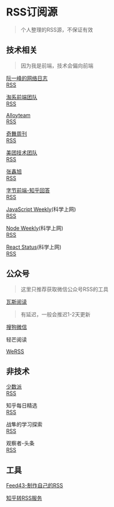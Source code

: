 # RSS订阅源
> 个人整理的RSS源，不保证有效

## 技术相关
> 因为我是前端，技术会偏向前端

[阮一峰的网络日志](http://www.ruanyifeng.com/blog/)\
[RSS](http://www.ruanyifeng.com/blog/atom.xml)

[淘系前端团队](https://fed.taobao.org/)\
[RSS](https://fed.taobao.org/atom.xml)

[Alloyteam](http://www.alloyteam.com/)\
[RSS](http://www.alloyteam.com/feed/)

[奇舞周刊](https://weekly.75.team/)\
[RSS](https://weekly.75.team/rss)

[美团技术团队](https://tech.meituan.com/)\
[RSS](https://tech.meituan.com/feed/)

[张鑫旭](https://www.zhangxinxu.com/wordpress/)\
[RSS](https://www.zhangxinxu.com/wordpress/feed/)

[字节前端-知乎回答](https://www.zhihu.com/org/zi-jie-qian-duan/posts)\
[RSS](https://rss.lilydjwg.me/zhihu/zi-jie-qian-duan)

[JavaScript Weekly](https://cpRSS.s3.amazonaws.com/javascriptweekly.com.xml)(科学上网)\
[RSS](https://cprss.s3.amazonaws.com/javascriptweekly.com.xml)

[Node Weekly](https://cprss.s3.amazonaws.com/nodeweekly.com.xml)(科学上网)\
[RSS](https://cprss.s3.amazonaws.com/nodeweekly.com.xml)

[React Status](https://cprss.s3.amazonaws.com/react.statuscode.com.xml)(科学上网)\
[RSS](https://cprss.s3.amazonaws.com/react.statuscode.com.xml)

## 公众号
> 这里只推荐获取微信公众号RSS的工具

[瓦斯阅读](https://qnmlgb.tech/)
> 有延迟，一般会推迟1-2天更新

[搜狗微信](https://weixin.sogou.com/)

轻芒阅读

[WeRSS](https://werss.app/)

## 非技术

[少数派](https://sspai.com/)\
[RSS](https://sspai.com/feed)

知乎每日精选\
[RSS](https://www.zhihu.com/rss)

战隼的学习探索\
[RSS](http://www.read.org.cn/feed)

观察者-头条\
[RSS](https://rsshub.app/guancha/headline)

## 工具
[Feed43-制作自己的RSS](https://feed43.com/)

[知乎转RSS服务](https://rss.lilydjwg.me/)